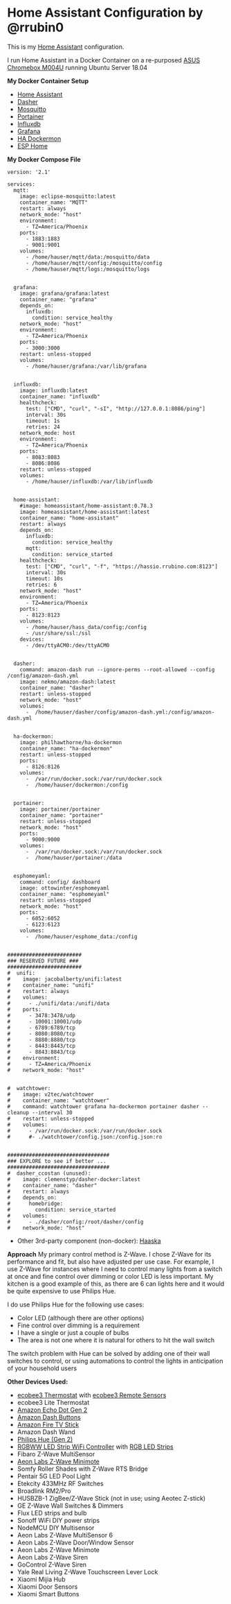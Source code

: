 
# Home Assistant Configuration by @rrubin0
This is my [Home Assistant](https://home-assistant.io/) configuration.

I run Home Assistant in a Docker Container on a re-purposed [ASUS Chromebox M004U](https://amzn.to/1rdaB85) running Ubuntu Server 18.04




**My Docker Container Setup**
* [Home Assistant](https://home-assistant.io)
* [Dasher](https://github.com/Nekmo/amazon-dash)
* [Mosquitto](https://hub.docker.com/_/eclipse-mosquitto/)
* [Portainer](https://portainer.io)
* [Influxdb](https://www.influxdb.com)
* [Grafana](https://grafana.com)
* [HA Dockermon](https://github.com/philhawthorne/ha-dockermon)
* [ESP Home](https://esphome.io/)


**My Docker Compose File**
```
version: '2.1'

services:
  mqtt:
    image: eclipse-mosquitto:latest
    container_name: "MQTT"
    restart: always
    network_mode: "host"
    environment:
      - TZ=America/Phoenix
    ports:
      - 1883:1883
      - 9001:9001
    volumes:
      - /home/hauser/mqtt/data:/mosquitto/data
      - /home/hauser/mqtt/config:/mosquitto/config
      - /home/hauser/mqtt/logs:/mosquitto/logs


  grafana:
    image: grafana/grafana:latest
    container_name: "grafana"
    depends_on:
      influxdb:
        condition: service_healthy
    network_mode: "host"
    environment:
      - TZ=America/Phoenix
    ports:
      - 3000:3000
    restart: unless-stopped
    volumes:
      - /home/hauser/grafana:/var/lib/grafana


  influxdb:
    image: influxdb:latest
    container_name: "influxdb"
    healthcheck: 
      test: ["CMD", "curl", "-sI", "http://127.0.0.1:8086/ping"]
      interval: 30s
      timeout: 1s
      retries: 24
    network_mode: host
    environment:
      - TZ=America/Phoenix
    ports:
      - 8083:8083
      - 8086:8086
    restart: unless-stopped
    volumes:
      - /home/hauser/influxdb:/var/lib/influxdb


  home-assistant:
    #image: homeassistant/home-assistant:0.78.3
    image: homeassistant/home-assistant:latest
    container_name: "home-assistant"
    restart: always
    depends_on:
      influxdb:
        condition: service_healthy
      mqtt:
        condition: service_started
    healthcheck:
      test: ["CMD", "curl", "-f", "https://hassio.rrubino.com:8123"]
      interval: 30s
      timeout: 10s
      retries: 6
    network_mode: "host"
    environment:
      - TZ=America/Phoenix
    ports:
      - 8123:8123
    volumes:
      - /home/hauser/hass_data/config:/config
      - /usr/share/ssl:/ssl
    devices:
      - /dev/ttyACM0:/dev/ttyACM0


  dasher:
    command: amazon-dash run --ignore-perms --root-allowed --config /config/amazon-dash.yml
    image: nekmo/amazon-dash:latest
    container_name: "dasher"
    restart: unless-stopped
    network_mode: "host"
    volumes:
      -  /home/hauser/dasher/config/amazon-dash.yml:/config/amazon-dash.yml


  ha-dockermon:
    image: philhawthorne/ha-dockermon
    container_name: "ha-dockermon"
    restart: unless-stopped
    ports:
      - 8126:8126
    volumes:
      -  /var/run/docker.sock:/var/run/docker.sock
      -  /home/hauser/dockermon:/config


  portainer:
    image: portainer/portainer
    container_name: "portainer"
    restart: unless-stopped
    network_mode: "host"
    ports:
      - 9000:9000
    volumes:
      -  /var/run/docker.sock:/var/run/docker.sock
      -  /home/hauser/portainer:/data


  esphomeyaml:
    command: config/ dashboard
    image: ottowinter/esphomeyaml
    container_name: "esphomeyaml"
    restart: unless-stopped
    network_mode: "host"
    ports:
      - 6052:6052
      - 6123:6123
    volumes:
      -  /home/hauser/esphome_data:/config


########################
### RESERVED FUTURE ###
########################
#  unifi:
#    image: jacobalberty/unifi:latest
#    container_name: "unifi"
#    restart: always
#    volumes:
#      - ./unifi/data:/unifi/data
#    ports:
#      - 3478:3478/udp
#      - 10001:10001/udp
#      - 6789:6789/tcp
#      - 8080:8080/tcp
#      - 8880:8880/tcp
#      - 8443:8443/tcp
#      - 8843:8843/tcp
#    environment:
#      - TZ=America/Phoenix
#    network_mode: "host"


#  watchtower:
#    image: v2tec/watchtower
#    container_name: "watchtower"
#    command: watchtower grafana ha-dockermon portainer dasher --cleanup --interval 30
#    restart: unless-stopped
#    volumes:
#      - /var/run/docker.sock:/var/run/docker.sock
#      #- ./watchtower/config.json:/config.json:ro


#################################
### EXPLORE to see if better ...
#################################
#  dasher_ccostan (unused):
#    image: clemenstyp/dasher-docker:latest
#    container_name: "dasher"
#    restart: always
#    depends_on:
#      homebridge:
#        condition: service_started
#    volumes:
#      - ./dasher/config:/root/dasher/config
#    network_mode: "host"
```


* Other 3rd-party component (non-docker): [Haaska](https://github.com/mike-grant/haaska)

**Approach**
My primary control method is Z-Wave. I chose Z-Wave for its performance and fit, but also have adjusted per use case. 
For example, I use Z-Wave for instances where I need to control many lights from a switch at once and fine control over dimming or color LED is less important. 
My kitchen is a good example of this, as there are 6 can lights here and it would be quite expensive to use Philips Hue.

I do use Philips Hue for the following use cases:
- Color LED (although there are other options)
- Fine control over dimming is a requirement
- I have a single or just a couple of bulbs
- The area is not one where it is natural for others to hit the wall switch

The switch problem with Hue can be solved by adding one of their wall switches to control, or using automations to control the lights in anticipation of your household users


**Other Devices Used:**
* [ecobee3 Thermostat](http://amzn.to/2iD0v0z) with [ecobee3 Remote Sensors](http://amzn.to/2iCZFRw)
* ecobee3 Lite Thermostat
* [Amazon Echo Dot Gen 2](http://amzn.to/2hvCexj)
* [Amazon Dash Buttons](http://amzn.to/2i6acYv)
* [Amazon Fire TV Stick](http://amzn.to/2iD9uPx)
* Amazon Dash Wand
* [Philips Hue (Gen 2)](http://amzn.to/2hvyzzK)
* [RGBWW LED Strip WiFi Controller](http://amzn.to/2i6mUqn) with [RGB LED Strips](http://amzn.to/2i68N42)
* Fibaro Z-Wave MultiSensor
* [Aeon Labs Z-Wave Minimote](http://amzn.to/2igetsU)
* Somfy Roller Shades with Z-Wave RTS Bridge
* Pentair 5G LED Pool Light
* Etekcity 433MHz RF Switches
* Broadlink RM2/Pro
* HUSBZB-1 ZigBee/Z-Wave Stick (not in use; using Aeotec Z-stick)
* GE Z-Wave Wall Switches & Dimmers
* Flux LED strips and bulb
* Sonoff WiFi DIY power strips
* NodeMCU DIY Multisensor
* Aeon Labs Z-Wave MultiSensor 6
* Aeon Labs Z-Wave Door/Window Sensor
* Aeon Labs Z-Wave Minimote
* Aeon Labs Z-Wave Siren
* GoControl Z-Wave Siren
* Yale Real Living Z-Wave Touchscreen Lever Lock
* Xiaomi Mijia Hub
* Xiaomi Door Sensors
* Xiaomi Smart Buttons

